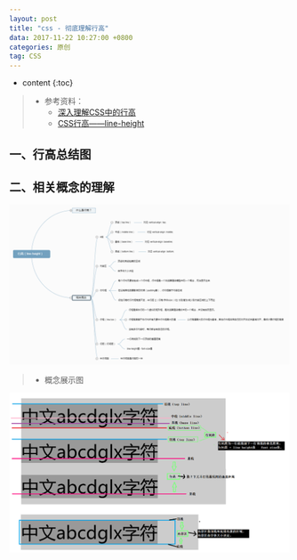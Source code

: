 ```yaml
---
layout: post
title: "css - 彻底理解行高"
data: 2017-11-22 10:27:00 +0800
categories: 原创
tag: CSS
---
```

* content
{:toc}

> * 参考资料：
>   * [深入理解CSS中的行高](http://www.cnblogs.com/rainman/archive/2011/08/05/2128068.html)
>   * [CSS行高——line-height](https://www.cnblogs.com/dolphinX/p/3236686.html)


<!-- more -->

## 一、行高总结图

## 二、相关概念的理解

![line-height](/styles/images/css/lineHeight/lineHeight-02.png)

> * 概念展示图

![line-height](/styles/images/css/lineHeight/lineHeight-01.png)